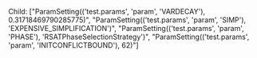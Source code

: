 Child: ["ParamSetting(('test.params', 'param', 'VARDECAY'), 0.31718469790285775)", "ParamSetting(('test.params', 'param', 'SIMP'), 'EXPENSIVE_SIMPLIFICATION')", "ParamSetting(('test.params', 'param', 'PHASE'), 'RSATPhaseSelectionStrategy')", "ParamSetting(('test.params', 'param', 'INITCONFLICTBOUND'), 62)"]